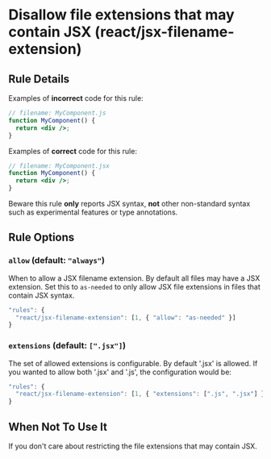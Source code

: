 # Disallow file extensions that may contain JSX (react/jsx-filename-extension)

## Rule Details

Examples of **incorrect** code for this rule:

```jsx
// filename: MyComponent.js
function MyComponent() {
  return <div />;
}
```

Examples of **correct** code for this rule:

```jsx
// filename: MyComponent.jsx
function MyComponent() {
  return <div />;
}
```

Beware this rule **only** reports JSX syntax, **not** other non-standard syntax such as experimental features or type annotations.

## Rule Options

### `allow` (default: `"always"`)

When to allow a JSX filename extension. By default all files may have a JSX extension. Set this to `as-needed` to only allow JSX file extensions in files that contain JSX syntax.

```js
"rules": {
  "react/jsx-filename-extension": [1, { "allow": "as-needed" }]
}
```

### `extensions` (default: `[".jsx"]`)

The set of allowed extensions is configurable. By default '.jsx' is allowed. If you wanted to allow both '.jsx' and '.js', the configuration would be:

```js
"rules": {
  "react/jsx-filename-extension": [1, { "extensions": [".js", ".jsx"] }]
}
```

## When Not To Use It

If you don't care about restricting the file extensions that may contain JSX.
